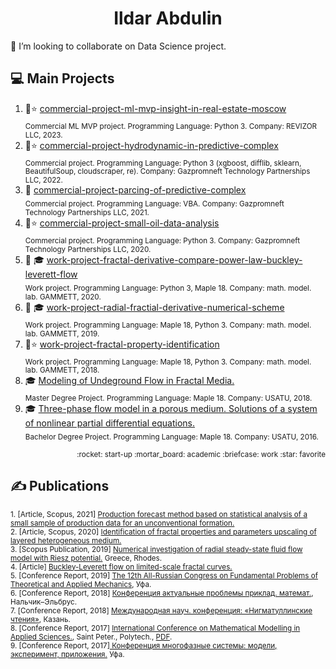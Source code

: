 <h1 align="center">Ildar Abdulin</h1>

👯 I’m looking to collaborate on Data Science project. 

<!--
Эмодзи https://gist.github.com/rxaviers/7360908
-->



## :computer: Main Projects 
1. :rocket::star: [commercial-project-ml-mvp-insight-in-real-estate-moscow](https://github.com/ResearchMachine/commercial-project-ml-mvp-insight-in-real-estate-moscow)  
<sub>Commercial ML MVP project. Programming Language: Python 3. Company: REVIZOR LLC, 2023.</sub>
2. :briefcase::star: [commercial-project-hydrodynamic-in-predictive-complex](https://github.com/ResearchMachine/commercial-project-hydrodynamic-in-predictive-complex)  
<sub>Commercial project. Programming Language: Python 3 (xgboost, difflib, sklearn, BeautifulSoup, cloudscraper, re). Company: Gazpromneft Technology Partnerships LLC, 2022.</sub>
3. :briefcase: [commercial-project-parcing-of-predictive-complex](https://github.com/ResearchMachine/commercial-project-parcing-of-predictive-complex)  
<sub>Commercial project. Programming Language: VBA. Company: Gazpromneft Technology Partnerships LLC, 2021.</sub>
4. :briefcase::star: [commercial-project-small-oil-data-analysis](https://github.com/ResearchMachine/commercial-project-small-oil-data-analysis)  
<sub>Commercial project. Programming Language: Python 3. Company: Gazpromneft Technology Partnerships LLC, 2020.</sub>
5. :briefcase: :mortar_board: [work-project-fractal-derivative-compare-power-law-buckley-leverett-flow](https://github.com/ResearchMachine/work-project-fractal-derivative-compare-power-law-buckley-leverett-flow)  
<sub>Work project. Programming Language: Python 3, Maple 18. Company: math. model. lab. GAMMETT, 2020.</sub>
6. :briefcase: :mortar_board: [work-project-radial-fractial-derivative-numerical-scheme](https://github.com/ResearchMachine/work-project-radial-fractial-derivative-numerical-scheme)  
<sub>Work project. Programming Language: Maple 18, Python 3. Company: math. model. lab. GAMMETT, 2019.</sub>
7. :briefcase::star: [work-project-fractal-property-identification](https://github.com/ResearchMachine/work-project-fractal-property-identification)  
<sub>Work project. Programming Language: Maple 18, Python 3. Company: math. model. lab. GAMMETT, 2018.</sub>
8. :mortar_board: [Modeling of Undeground Flow in Fractal Media.](https://github.com/ResearchMachine/master-degree-diploma-project-fractal-undeground-flow-modeling)  
<sub>Master Degree Project. Programming Language: Maple 18. Company: USATU, 2018.</sub>
9. :mortar_board: [Three-phase flow model in a porous medium. Solutions of a system of nonlinear partial differential equations.](https://github.com/ResearchMachine/bachelor-diploma-project-exact-solution-3phase-buckley-leverett-flow/blob/main/README.md)  
<sub>Bachelor Degree Project. Programming Language: Maple 18. Company: USATU, 2016.</sub>

<p align="right"><sub>:rocket: start-up :mortar_board: academic :briefcase: work :star: favorite</sub> </p>

## ✍️ Publications 
<sub>1. [Article, Scopus, 2021] [Production forecast method based on statistical analysis of a small sample of production data for an unconventional formation.](https://drive.google.com/file/d/1qE-9qQnkZE5XCGLoLYbKlHNVxqDihmjX/view)  </sub>  
<sub>2. [Article, Scopus, 2020] [Identification of fractal properties and parameters
upscaling of layered heterogeneous medium.](https://drive.google.com/file/d/1qETB0hnixHej1ArClK5GxOi7HWesQq1Y/view)</sub>    
<sub>3. [Scopus Publication, 2019] [Numerical investigation of radial steady-state fluid flow model with Riesz potential.](https://drive.google.com/file/d/15wLtVAbkfqSllJ2EHqO6GHlX2_xYmJ2m/view) Greece, Rhodes.</sub>    
<sub>4. [Article] [Buckley-Leverett flow on limited-scale fractal curves.](https://drive.google.com/file/d/1hLrADL_Dlk3CTJo4hXmmZqamXgYGGhHA/view)</sub>    
<sub>5. [Conference Report, 2019] [The 12th All-Russian Congress on Fundamental Problems of Theoretical and Applied Mechanics](https://www.imsp.ru/en/node/377), Уфа.</sub>    
<sub>6. [Conference Report, 2018] [Конференция актуальные проблемы приклад. математ.](http://niipma.ru/wp-content/uploads/2019/03/Programma-konferentsii-1.pdf), Нальчик–Эльбрус.</sub>    
<sub>7. [Conference Report, 2018] [Международная науч. конференция: «Нигматуллинские чтения»](https://www.elibrary.ru/item.asp?id=36770999), Казань.</sub>    
<sub>8. [Conference Report, 2017] [International Conference on Mathematical Modelling in Applied Sciences.](https://icmmas.alpha-publishing.net/files/Abstract-Book.pdf), Saint Peter., Polytech., [PDF](https://drive.google.com/file/d/10TF3ykGnCAFmkqVJBLMwIU0wyTNL3nGA/view). </sub>    
<sub>9. [Conference Report, 2017][ Конференция многофазные системы: модели, эксперимент, приложения.](https://www.elibrary.ru/item.asp?id=30054752) Уфа.</sub> 



